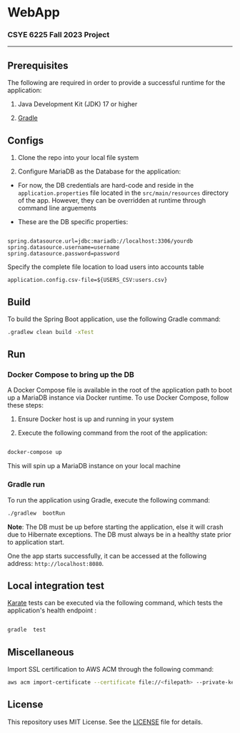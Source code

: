 
# WebApp


### CSYE 6225 Fall 2023 Project  
---

## Prerequisites

The following are required in order to provide a successful runtime for the application:  

1. Java Development Kit (JDK) 17 or higher

2. [Gradle ](https://gradle.org/)

  

## Configs
  

1. Clone the repo into your local file system

2. Configure MariaDB as the Database for the application:

  
- For now, the DB credentials are hard-code and reside in the `application.properties` file located in the `src/main/resources` directory of the app. However, they can be overridden at runtime through command line arguements

- These are the DB specific properties:

```properties

spring.datasource.url=jdbc:mariadb://localhost:3306/yourdb
spring.datasource.username=username
spring.datasource.password=password
```

Specify the complete file location to load users into accounts table

```properties
application.config.csv-file=${USERS_CSV:users.csv}
```
  
  

## Build

  

To build the Spring Boot application, use the following Gradle command:

  

```bash
.gradlew clean build -xTest
```

  

## Run


###  Docker Compose to bring up the DB

  

A Docker Compose file is available in the root of the application path to boot up a MariaDB instance via Docker runtime. To use Docker Compose, follow these steps:

1. Ensure Docker host is up and running in your system

2. Execute the following command from the root of the application:

```bash

docker-compose up

```

This will spin up a MariaDB instance on your local machine




### Gradle run

  

To run the application using Gradle, execute the following command:

  
```bash
./gradlew  bootRun
```

**Note**: The DB must be up before starting the application, else it will crash due to Hibernate exceptions. The DB must always be in a healthy state prior to application start.

One the app starts successfully,  it can be accessed at the following address: `http://localhost:8080`. 

 
  
  

## Local integration test

  

[Karate](https://github.com/intuit/karate) tests can be executed via the following command, which tests the application's health endpoint :



```bash

gradle  test

```

## Miscellaneous

Import SSL certification to AWS ACM through the following command:
```bash
aws acm import-certificate --certificate file://<filepath> --private-key fileb://<filepath>
```

 

## License

  

This repository uses MIT License. See the [LICENSE](LICENSE) file for details.

  
